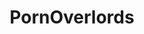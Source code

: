 ---
title: PornOverlords
crosslinks:
- sfwpornnetwork
- WatchRedditDie
- EarthPorn
- ModSupport
- HumanPorn
---